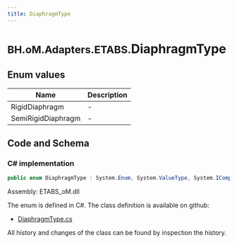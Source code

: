 ```yaml
---
title: DiaphragmType
---
```


# <small>BH.oM.Adapters.ETABS.</small>**DiaphragmType**



## Enum values

| Name            | Description                                                    |
|-----------------|----------------------------------------------------------------|
| RigidDiaphragm |  -  |
| SemiRigidDiaphragm |  -  |


## Code and Schema

### C# implementation

``` C# title="C#"
public enum DiaphragmType : System.Enum, System.ValueType, System.IComparable, System.ISpanFormattable, System.IFormattable, System.IConvertible
```

Assembly: ETABS_oM.dll

The enum is defined in C#. The class definition is available on github:

- [DiaphragmType.cs](https://github.com/BHoM/ETABS_Toolkit/blob/develop/ETABS_oM/Enums\Diaphragm.cs)

All history and changes of the class can be found by inspection the history.
